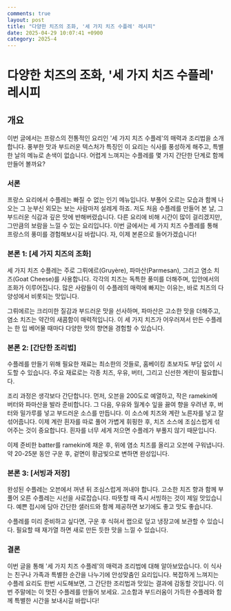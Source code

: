 ```yaml
---
comments: true
layout: post
title: "다양한 치즈의 조화, '세 가지 치즈 수플레' 레시피"
date: 2025-04-29 10:07:41 +0900
category: 2025-4
---
```


# 다양한 치즈의 조화, '세 가지 치즈 수플레' 레시피

## 개요
이번 글에서는 프랑스의 전통적인 요리인 '세 가지 치즈 수플레'의 매력과 조리법을 소개합니다. 풍부한 맛과 부드러운 텍스처가 특징인 이 요리는 식사를 풍성하게 해주고, 특별한 날의 메뉴로 손색이 없습니다. 어렵게 느껴지는 수플레를 몇 가지 간단한 단계로 함께 만들어 볼까요?

### 서론
프랑스 요리에서 수플레는 빠질 수 없는 인기 메뉴입니다. 부풀어 오르는 모습과 함께 나오는 그 눈부신 외모는 보는 사람마저 설레게 하죠. 저도 처음 수플레를 만들어 본 날, 그 부드러운 식감과 깊은 맛에 반해버렸습니다. 다른 요리에 비해 시간이 많이 걸리겠지만, 그만큼의 보람을 느낄 수 있는 요리입니다. 이번 글에서는 세 가지 치즈 수플레를 통해 프랑스의 풍미를 경험해보시길 바랍니다. 자, 이제 본론으로 들어가겠습니다!

### 본론 1: [세 가지 치즈의 조화]
세 가지 치즈 수플레는 주로 그뤼에르(Gruyère), 파마산(Parmesan), 그리고 염소 치즈(Goat Cheese)를 사용합니다. 각각의 치즈는 독특한 풍미를 더해주며, 입안에서의 조화가 이루어집니다. 많은 사람들이 이 수플레의 매력에 빠지는 이유는, 바로 치즈의 다양성에서 비롯되는 맛입니다. 

그뤼에르는 크리미한 질감과 부드러운 맛을 선사하며, 파마산은 고소한 맛을 더해주고, 염소 치즈는 약간의 새콤함이 매력적입니다. 이 세 가지 치즈가 어우러져서 만든 수플레는 한 입 베어물 때마다 다양한 맛의 향연을 경험할 수 있습니다. 

### 본론 2: [간단한 조리법]
수플레를 만들기 위해 필요한 재료는 최소한의 것들로, 홈베이킹 초보자도 부담 없이 시도할 수 있습니다. 주요 재료로는 각종 치즈, 우유, 버터, 그리고 신선한 계란이 필요합니다. 

조리 과정은 생각보다 간단합니다. 먼저, 오븐을 200도로 예열하고, 작은 ramekin에 버터와 파마산을 발라 준비합니다. 그 다음, 우유와 월계수 잎을 끓여 향을 우려낸 후, 버터와 밀가루를 넣고 부드러운 소스를 만듭니다. 이 소스에 치즈와 계란 노른자를 넣고 잘 섞어줍니다. 이제 계란 흰자를 따로 풀어 가볍게 휘핑한 후, 치즈 소스에 조심스럽게 섞어주는 것이 중요합니다. 흰자를 너무 세게 저으면 수플레가 부풀지 않기 때문입니다.

이제 준비한 batter를 ramekin에 채운 후, 위에 염소 치즈를 올리고 오븐에 구워냅니다. 약 20-25분 동안 구운 후, 겉면이 황금빛으로 변하면 완성입니다. 

### 본론 3: [서빙과 저장]
완성된 수플레는 오븐에서 꺼낸 뒤 조심스럽게 꺼내야 합니다. 고소한 치즈 향과 함께 부풀어 오른 수플레는 시선을 사로잡습니다. 따뜻할 때 즉시 서빙하는 것이 제일 맛있습니다. 예쁜 접시에 담아 간단한 샐러드와 함께 제공하면 보기에도 좋고 맛도 좋습니다.

수플레를 미리 준비하고 싶다면, 구운 후 식혀서 랩으로 덮고 냉장고에 보관할 수 있습니다. 필요할 때 재가열 하면 새로 만든 듯한 맛을 느낄 수 있습니다. 

### 결론
이번 글을 통해 '세 가지 치즈 수플레'의 매력과 조리법에 대해 알아보았습니다. 이 식사는 친구나 가족과 특별한 순간을 나누기에 안성맞춤인 요리입니다. 복잡하게 느껴지는 수플레 요리도 한번 시도해보면, 그 간단한 조리법과 맛있는 결과에 감동할 것입니다. 이번 주말에는 이 멋진 수플레를 만들어 보세요. 고소함과 부드러움이 가득한 수플레와 함께 특별한 시간을 보내시길 바랍니다!